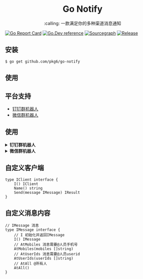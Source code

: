 <h1 align="center">Go Notify</h1>

<p align="center">:calling: 一款满足你的多种渠道消息通知</p>


[![Go Report Card](https://goreportcard.com/badge/github.com/pkg6/go-notify)](https://goreportcard.com/report/github.com/pkg6/go-notify)
[![Go.Dev reference](https://img.shields.io/badge/go.dev-reference-blue?logo=go&logoColor=white)](https://pkg.go.dev/github.com/pkg6/go-notify?tab=doc)
[![Sourcegraph](https://sourcegraph.com/github.com/pkg6/go-notify/-/badge.svg)](https://sourcegraph.com/github.com/pkg6/go-notify?badge)
[![Release](https://img.shields.io/github/release/pkg6/go-notify.svg?style=flat-square)](https://github.com/pkg6/go-notify/releases)


## 安装

```
$ go get github.com/pkg6/go-notify
```

## 使用



## 平台支持

* [钉钉群机器人](https://developers.dingtalk.com/document/app/custom-robot-access)
* [微信群机器人](https://developer.work.weixin.qq.com/document/path/91770)



## 使用
<details>
<summary><b>钉钉群机器人</b></summary>

```
package main

import (
	"fmt"
	"github.com/pkg6/go-notify"
	"github.com/pkg6/go-notify/message/dingtalk"
)

func main() {
	client := &notify.DingTalkClient{
		AccessToken: "27bbe68cc8b57acc2973b59fd7ae2460fb0b2322ce2e8660f5fb5b75aee04e88",
		Secret:      "SEC55f77c19089ef4aee0be143a77d12730f2daaa2390b212cffb1e1ac1f23f8ccc",
	}
	message := &dingtalk.TextMessage{}
	message.Text.Content = "测试发送dingtalk2"

	n := notify.New(client)
	sender := n.Send(message)
	for _, result := range sender {
		fmt.Println(fmt.Sprintf("%#v", result.Result()))
		fmt.Println(fmt.Sprintf("%#v", result.Status()))
		fmt.Println(fmt.Sprintf("%#v", result.Error()))
	}
}
```
</details>

<details>
<summary><b>微信群机器人</b></summary>

```
package main

import (
	"fmt"
	"github.com/pkg6/go-notify"
	"github.com/pkg6/go-notify/message/wework"
)

func main() {
	client := &notify.WeWorkClient{
		Key: "693a91f6-7xxx-4bc4-97a0-0ec2sifa5aaa",
	}
	message := &wework.TextMessage{}
	message.Text.Content = "测试发送wework"

	n := notify.New(client)
	sender := n.Send(message)
	for _, result := range sender {
		fmt.Println(fmt.Sprintf("%#v", result.Result()))
		fmt.Println(fmt.Sprintf("%#v", result.Status()))
		fmt.Println(fmt.Sprintf("%#v", result.Error()))
	}
}
```
</details>


## 自定义客户端

~~~
type IClient interface {
	I() IClient
	Name() string
	Send(message IMessage) IResult
}
~~~

## 自定义消息内容

~~~
// IMessage 消息
type IMessage interface {
	// I 初始化并返回IMessage
	I() IMessage
	// AtMobiles 消息需要@人员手机号
	AtMobiles(mobiles []string)
	// AtUserIds 消息需要@人员userid
	AtUserIds(userIds []string)
	// AtAll @所有人
	AtAll()
}
~~~
